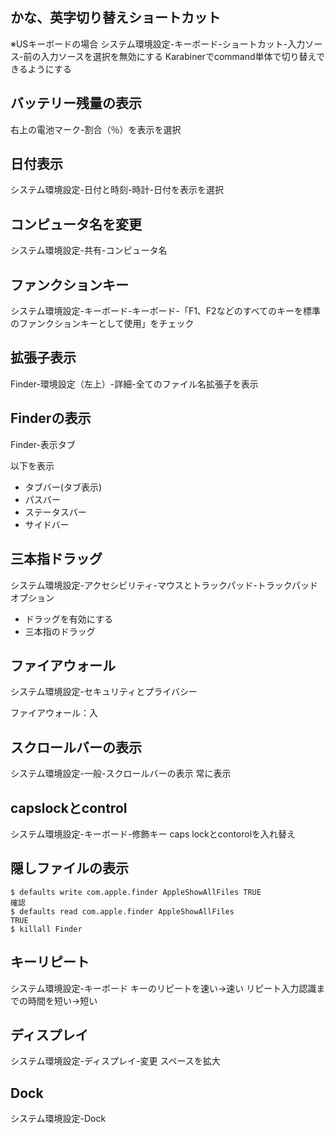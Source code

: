 ## かな、英字切り替えショートカット
※USキーボードの場合
システム環境設定-キーボード-ショートカット-入力ソース-前の入力ソースを選択を無効にする
Karabinerでcommand単体で切り替えできるようにする

## バッテリー残量の表示
右上の電池マーク-割合（％）を表示を選択

## 日付表示
システム環境設定-日付と時刻-時計-日付を表示を選択

## コンピュータ名を変更
システム環境設定-共有-コンピュータ名

## ファンクションキー
システム環境設定-キーボード-キーボード-「F1、F2などのすべてのキーを標準のファンクションキーとして使用」をチェック

## 拡張子表示
Finder-環境設定（左上）-詳細-全てのファイル名拡張子を表示

## Finderの表示
Finder-表示タブ

以下を表示

- タブバー(タブ表示)
- パスバー
- ステータスバー
- サイドバー

## 三本指ドラッグ
システム環境設定-アクセシビリティ-マウスとトラックパッド-トラックパッドオプション

- ドラッグを有効にする
- 三本指のドラッグ

## ファイアウォール
システム環境設定-セキュリティとプライバシー

ファイアウォール：入

## スクロールバーの表示
システム環境設定-一般-スクロールバーの表示
常に表示

## capslockとcontrol
システム環境設定-キーボード-修飾キー
caps lockとcontorolを入れ替え

## 隠しファイルの表示
```
$ defaults write com.apple.finder AppleShowAllFiles TRUE
確認
$ defaults read com.apple.finder AppleShowAllFiles
TRUE
$ killall Finder
```

## キーリピート
システム環境設定-キーボード
キーのリピートを速い→速い
リピート入力認識までの時間を短い→短い

## ディスプレイ
システム環境設定-ディスプレイ-変更
スペースを拡大

## Dock
システム環境設定-Dock
